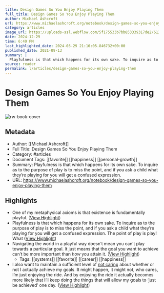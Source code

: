 ```yaml
---
title: Design Games So You Enjoy Playing Them
full_title: Design Games So You Enjoy Playing Them
author: Michael Ashcroft
url: https://www.michaelashcroft.org/notebook/design-games-so-you-enjoy-playing-them
category: articles
image_url: https://uploads-ssl.webflow.com/5f175533b7bb853339317de2/613f378b2f124f4dc885516c_eleonora-k2UQ0DKctl4-unsplash.jpg
date: 2024-12-29
time: 6:40 PM
last_highlighted_date: 2024-05-29 21:16:05.846732+00:00
published_date: 2021-09-13
summary: |
  Playfulness is that which happens for its own sake. To inquire as to the purpose of play is to miss the point, and if you ask a child what they’re playing for you will get a confused expression.
source: reader
permalink: l/articles/design-games-so-you-enjoy-playing-them
---
```

# Design Games So You Enjoy Playing Them

![rw-book-cover](https://uploads-ssl.webflow.com/5f175533b7bb853339317de2/613f378b2f124f4dc885516c_eleonora-k2UQ0DKctl4-unsplash.jpg)

## Metadata
- Author: [[Michael Ashcroft]]
- Full Title: Design Games So You Enjoy Playing Them
- Category: #articles
- Document Tags: [[favorite]] [[happiness]] [[personal-growth]] 
- Summary: Playfulness is that which happens for its own sake. To inquire as to the purpose of play is to miss the point, and if you ask a child what they’re playing for you will get a confused expression.
- URL: https://www.michaelashcroft.org/notebook/design-games-so-you-enjoy-playing-them

## Highlights
- One of my metaphysical axioms is that existence is fundamentally playful. ([View Highlight](https://read.readwise.io/read/01hz1zwtf5t7yctz8z2vwp16wv))
- Playfulness is that which happens for its own sake. To inquire as to the purpose of play is to miss the point, and if you ask a child what they’re playing for you will get a confused expression. The point of play is play! What ([View Highlight](https://read.readwise.io/read/01hz1zxa4xmje1nrx3dk3c73pc))
- Navigating the world in a playful way doesn’t mean you can’t play towards a particular goal. It just means that the goal you want to achieve can’t be more important than *how* you attain it. ([View Highlight](https://read.readwise.io/read/01hz1zy250cqtykmk297fkr0zv))
    - Tags: [[systems]] [[favorite]] [[career]] [[happiness]] 
- I also want to maintain a sufficient level of [not caring](https://www.michaelashcroft.org/notebook/not-caring-lets-us-perform-better) about whether or not I actually achieve my goals. It might happen, it might not, who cares, I’m just enjoying the ride. And by enjoying the ride it actually becomes more likely that I’ll keep doing the things that will allow my goals to ‘just be achieved’ one day. ([View Highlight](https://read.readwise.io/read/01hz1zzdptq58d365wkzej6j4t))


